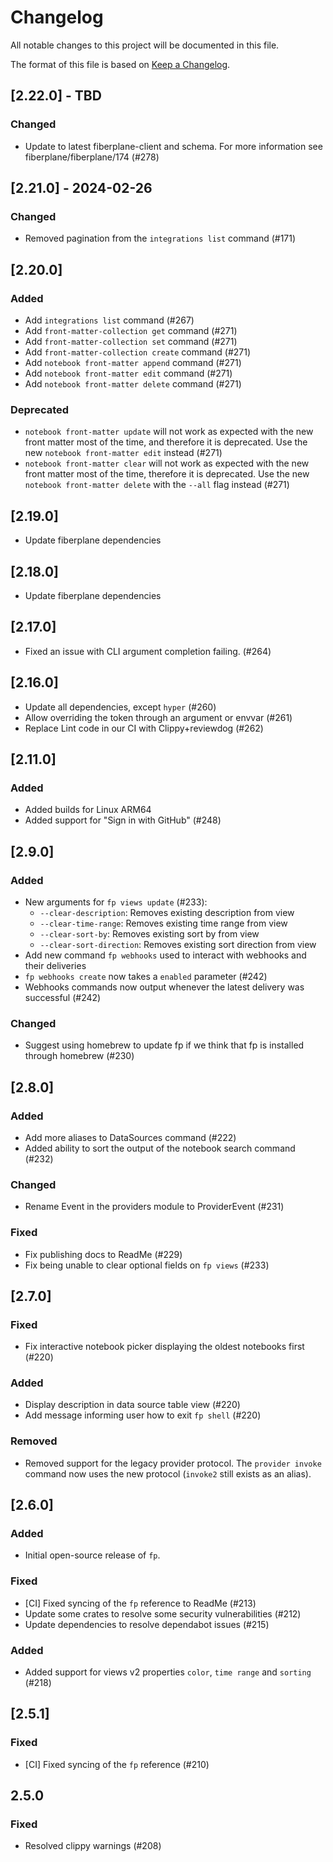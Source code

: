 # Changelog

All notable changes to this project will be documented in this file.

The format of this file is based on [Keep a Changelog](https://keepachangelog.com/en/1.0.0/).

## [2.22.0] - TBD

### Changed

- Update to latest fiberplane-client and schema. For more information see
  fiberplane/fiberplane/174 (#278)

## [2.21.0] - 2024-02-26

### Changed

- Removed pagination from the `integrations list` command (#171)

## [2.20.0]

### Added

- Add `integrations list` command (#267)
- Add `front-matter-collection get` command (#271)
- Add `front-matter-collection set` command (#271)
- Add `front-matter-collection create` command (#271)
- Add `notebook front-matter append` command (#271)
- Add `notebook front-matter edit` command (#271)
- Add `notebook front-matter delete` command (#271)

### Deprecated

- `notebook front-matter update` will not work as expected with the new front matter
  most of the time, and therefore it is deprecated. Use the new
  `notebook front-matter edit` instead (#271)
- `notebook front-matter clear` will not work as expected with the new front matter
  most of the time, therefore it is deprecated. Use the new
  `notebook front-matter delete` with the `--all` flag instead (#271)

## [2.19.0]

- Update fiberplane dependencies

## [2.18.0]

- Update fiberplane dependencies

## [2.17.0]

- Fixed an issue with CLI argument completion failing. (#264)

## [2.16.0]

- Update all dependencies, except `hyper` (#260)
- Allow overriding the token through an argument or envvar (#261)
- Replace Lint code in our CI with Clippy+reviewdog (#262)

## [2.11.0]

### Added

- Added builds for Linux ARM64
- Added support for "Sign in with GitHub" (#248)

## [2.9.0]

### Added

- New arguments for `fp views update` (#233):
  - `--clear-description`: Removes existing description from view
  - `--clear-time-range`: Removes existing time range from view
  - `--clear-sort-by`: Removes existing sort by from view
  - `--clear-sort-direction`: Removes existing sort direction from view
- Add new command `fp webhooks` used to interact with webhooks and their deliveries
- `fp webhooks create` now takes a `enabled` parameter (#242)
- Webhooks commands now output whenever the latest delivery was successful (#242)

### Changed

- Suggest using homebrew to update fp if we think that fp is installed through homebrew (#230)

## [2.8.0]

### Added

- Add more aliases to DataSources command (#222)
- Added ability to sort the output of the notebook search command (#232)

### Changed

- Rename Event in the providers module to ProviderEvent (#231)

### Fixed

- Fix publishing docs to ReadMe (#229)
- Fix being unable to clear optional fields on `fp views` (#233)

## [2.7.0]

### Fixed

- Fix interactive notebook picker displaying the oldest notebooks first (#220)

### Added

- Display description in data source table view (#220)
- Add message informing user how to exit `fp shell` (#220)

### Removed

- Removed support for the legacy provider protocol. The `provider invoke`
  command now uses the new protocol (`invoke2` still exists as an alias).

## [2.6.0]

### Added

- Initial open-source release of `fp`.

### Fixed

- [CI] Fixed syncing of the `fp` reference to ReadMe (#213)
- Update some crates to resolve some security vulnerabilities (#212)
- Update dependencies to resolve dependabot issues (#215)

### Added

- Added support for views v2 properties `color`, `time range` and `sorting` (#218)

## [2.5.1]

### Fixed

- [CI] Fixed syncing of the `fp` reference (#210)

## 2.5.0

### Fixed

- Resolved clippy warnings (#208)
